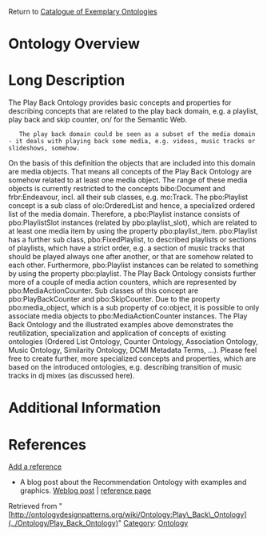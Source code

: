 Return to [Catalogue of Exemplary Ontologies](../Ontology/Main "Ontology:Main")



#  Ontology Overview


#  Long Description


The Play Back Ontology provides basic concepts and properties for describing concepts that are related to the play back domain, e.g. a playlist, play back and skip counter, on/ for the Semantic Web.




```
   The play back domain could be seen as a subset of the media domain - it deals with playing back some media, e.g. videos, music tracks or slideshows, somehow.

```

On the basis of this definition the objects that are included into this domain are media objects. That means all concepts of the Play Back Ontology are somehow related to at least one media object. The range of these media objects is currently restricted to the concepts bibo:Document and frbr:Endeavour, incl. all their sub classes, e.g. mo:Track.
The pbo:Playlist concept is a sub class of olo:OrderedList and hence, a specialized ordered list of the media domain. Therefore, a pbo:Playlist instance consists of pbo:PlaylistSlot instances (related by pbo:playlist\_slot), which are related to at least one media item by using the property pbo:playlist\_item. pbo:Playlist has a further sub class, pbo:FixedPlaylist, to described playlists or sections of playlists, which have a strict order, e.g. a section of music tracks that should be played always one after another, or that are somehow related to each other. Furthermore, pbo:Playlist instances can be related to something by using the property pbo:playlist.
The Play Back Ontology consists further more of a couple of media action counters, which are represented by pbo:MediaActionCounter. Sub classes of this concept are pbo:PlayBackCounter and pbo:SkipCounter. Due to the property pbo:media\_object, which is a sub property of co:object, it is possible to only associate media objects to pbo:MediaActionCounter instances.
The Play Back Ontology and the illustrated examples above demonstrates the reutilization, specialization and application of concepts of existing ontologies (Ordered List Ontology, Counter Ontology, Association Ontology, Music Ontology, Similarity Ontology, DCMI Metadata Terms, ...). Please feel free to create further, more specialized concepts and properties, which are based on the introduced ontologies, e.g. describing transition of music tracks in dj mixes (as discussed here).



#  Additional Information


  



  




#  References


[Add a reference](index.php@title=Odp%253AAdd_reference&subject=Ontology%253APlay+Back+Ontology.html "http://ontologydesignpatterns.org/wiki/index.php?title=Odp:Add_reference&subject=Ontology%3APlay+Back+Ontology")



* A blog post about the Recommendation Ontology with examples and graphics. [Weblog post](http://smiy.org/2010/07/27/the-play-back-ontology/ "http://smiy.org/2010/07/27/the-play-back-ontology/") | [reference page](../Community/References/Play_Back_Ontology_announcement "Community:References/Play Back Ontology announcement")




Retrieved from "[http://ontologydesignpatterns.org/wiki/Ontology:Play\_Back\_Ontology](../Ontology/Play_Back_Ontology)"
 [Category](http://ontologydesignpatterns.org/wiki/Special:Categories "Special:Categories"): [Ontology](../Category/Ontology "Category:Ontology")